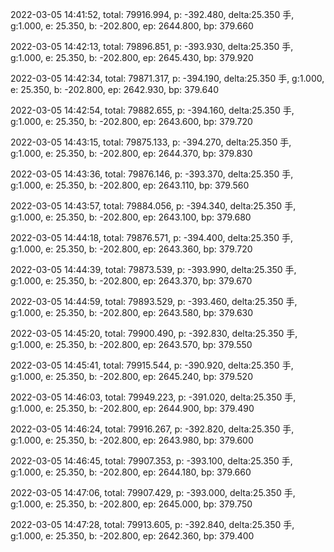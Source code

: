 2022-03-05 14:41:52, total: 79916.994, p: -392.480, delta:25.350 手, g:1.000, e: 25.350, b: -202.800, ep: 2644.800, bp: 379.660

2022-03-05 14:42:13, total: 79896.851, p: -393.930, delta:25.350 手, g:1.000, e: 25.350, b: -202.800, ep: 2645.430, bp: 379.920

2022-03-05 14:42:34, total: 79871.317, p: -394.190, delta:25.350 手, g:1.000, e: 25.350, b: -202.800, ep: 2642.930, bp: 379.640

2022-03-05 14:42:54, total: 79882.655, p: -394.160, delta:25.350 手, g:1.000, e: 25.350, b: -202.800, ep: 2643.600, bp: 379.720

2022-03-05 14:43:15, total: 79875.133, p: -394.270, delta:25.350 手, g:1.000, e: 25.350, b: -202.800, ep: 2644.370, bp: 379.830

2022-03-05 14:43:36, total: 79876.146, p: -393.370, delta:25.350 手, g:1.000, e: 25.350, b: -202.800, ep: 2643.110, bp: 379.560

2022-03-05 14:43:57, total: 79884.056, p: -394.340, delta:25.350 手, g:1.000, e: 25.350, b: -202.800, ep: 2643.100, bp: 379.680

2022-03-05 14:44:18, total: 79876.571, p: -394.400, delta:25.350 手, g:1.000, e: 25.350, b: -202.800, ep: 2643.360, bp: 379.720

2022-03-05 14:44:39, total: 79873.539, p: -393.990, delta:25.350 手, g:1.000, e: 25.350, b: -202.800, ep: 2643.370, bp: 379.670

2022-03-05 14:44:59, total: 79893.529, p: -393.460, delta:25.350 手, g:1.000, e: 25.350, b: -202.800, ep: 2643.580, bp: 379.630

2022-03-05 14:45:20, total: 79900.490, p: -392.830, delta:25.350 手, g:1.000, e: 25.350, b: -202.800, ep: 2643.570, bp: 379.550

2022-03-05 14:45:41, total: 79915.544, p: -390.920, delta:25.350 手, g:1.000, e: 25.350, b: -202.800, ep: 2645.240, bp: 379.520

2022-03-05 14:46:03, total: 79949.223, p: -391.020, delta:25.350 手, g:1.000, e: 25.350, b: -202.800, ep: 2644.900, bp: 379.490

2022-03-05 14:46:24, total: 79916.267, p: -392.820, delta:25.350 手, g:1.000, e: 25.350, b: -202.800, ep: 2643.980, bp: 379.600

2022-03-05 14:46:45, total: 79907.353, p: -393.100, delta:25.350 手, g:1.000, e: 25.350, b: -202.800, ep: 2644.180, bp: 379.660

2022-03-05 14:47:06, total: 79907.429, p: -393.000, delta:25.350 手, g:1.000, e: 25.350, b: -202.800, ep: 2645.000, bp: 379.750

2022-03-05 14:47:28, total: 79913.605, p: -392.840, delta:25.350 手, g:1.000, e: 25.350, b: -202.800, ep: 2642.360, bp: 379.400